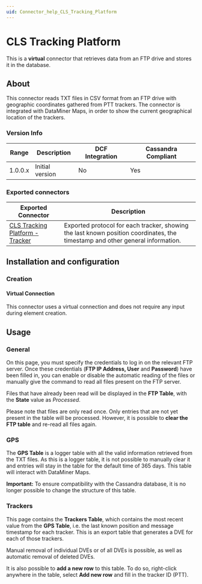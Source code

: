 ```yaml
---
uid: Connector_help_CLS_Tracking_Platform
---
```


# CLS Tracking Platform

This is a **virtual** connector that retrieves data from an FTP drive and stores it in the database.

## About

This connector reads TXT files in CSV format from an FTP drive with geographic coordinates gathered from PTT trackers. The connector is integrated with DataMiner Maps, in order to show the current geographical location of the trackers.

### Version Info

| Range | Description | DCF Integration | Cassandra Compliant |
|------------------|-----------------|---------------------|-------------------------|
| 1.0.0.x          | Initial version | No                  | Yes                     |

### Exported connectors

| **Exported Connector**                                                                          | **Description**                                                                                                               |
|------------------------------------------------------------------------------------------------|-------------------------------------------------------------------------------------------------------------------------------|
| [CLS Tracking Platform - Tracker](xref:Connector_help_CLS_Tracking_Platform_-_Tracker) | Exported protocol for each tracker, showing the last known position coordinates, the timestamp and other general information. |

## Installation and configuration

### Creation

#### Virtual Connection

This connector uses a virtual connection and does not require any input during element creation.

## Usage

### General

On this page, you must specify the credentials to log in on the relevant FTP server. Once these credentials (**FTP IP Address, User** and **Password**) have been filled in, you can enable or disable the automatic reading of the files or manually give the command to read all files present on the FTP server.

Files that have already been read will be displayed in the **FTP Table**, with the **State** value as *Processed*.

Please note that files are only read once. Only entries that are not yet present in the table will be processed. However, it is possible to **clear the FTP table** and re-read all files again.

### GPS

The **GPS Table** is a logger table with all the valid information retrieved from the TXT files. As this is a logger table, it is not possible to manually clear it and entries will stay in the table for the default time of 365 days. This table will interact with DataMiner Maps.

**Important:** To ensure compatibility with the Cassandra database, it is no longer possible to change the structure of this table.

### Trackers

This page contains the **Trackers Table**, which contains the most recent value from the **GPS Table**, i.e. the last known position and message timestamp for each tracker. This is an export table that generates a DVE for each of those trackers.

Manual removal of individual DVEs or of all DVEs is possible, as well as automatic removal of deleted DVEs.

It is also possible to **add a new row** to this table. To do so, right-click anywhere in the table, select **Add new row** and fill in the tracker ID (PTT).
